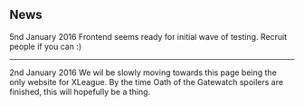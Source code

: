 ## News

<span class="timestamp">5nd January 2016</span> Frontend seems ready for initial wave of testing. Recruit people if you can :)

****

<span class="timestamp">2nd January 2016</span> We wil be slowly moving towards this page being the only website for XLeague. By the time Oath of the Gatewatch spoilers are finished, this will hopefully be a thing.